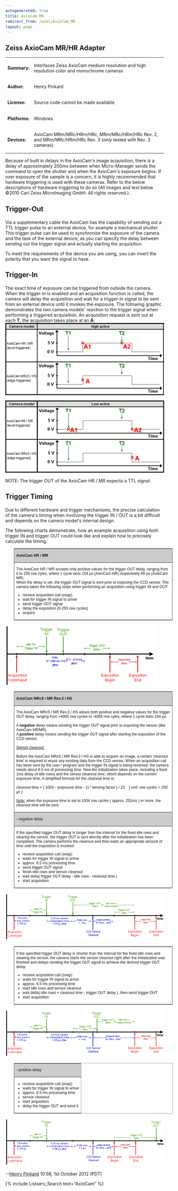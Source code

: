 ```yaml
---
autogenerated: true
title: AxioCam MR
redirect_from: /wiki/AxioCam_MR
layout: page
---
```


## Zeiss AxioCam MR/HR Adapter

<table>
<tr>
<td markdown="1">

**Summary:**

</td>
<td markdown="1">

Interfaces Zeiss AxioCam medium resolution and high resolution color and
monochrome cameras

</td>
</tr>
<tr>
<td markdown="1">

**Author:**

</td>
<td markdown="1">

Henry Pinkard

</td>
</tr>
<tr>
<td markdown="1">

**License:**

</td>
<td markdown="1">

Source code cannot be made available

</td>
</tr>
<tr>
<td markdown="1">

**Platforms:**

</td>
<td markdown="1">

Windows

</td>
</tr>
<tr>
<td markdown="1">

**Devices:**

</td>
<td markdown="1">

AxioCam MRm/MRc/HRm/HRc, MRm/MRc/HRm/HRc Rev. 2, and MRm/MRc/HRm/HRc
Rev. 3 (only tested with Rev. 3 cameras)

</td>
</tr>
</table>

Because of built in delays in the AxioCam's image acquisition, there is
a delay of approximately 200ms between when Micro-Manager sends the
command to open the shutter and when the AxioCam's exposure begins. If
over exposure of the sample is a concern, it is highly recommended that
hardware triggering is used with these cameras. Refer to the below
descriptions of hardware triggering to do so (All images and text below
©2010 Carl Zeiss MicroImaging GmbH. All rights reserved.).

<h2>

Trigger-Out

</h2>

Via a supplementary cable the AxioCam has the capability of sending out
a TTL trigger pulse to an external device, for example a mechanical
shutter. This trigger pulse can be used to synchronize the exposure of
the camera and the task of the external device, as you can specify the
delay between sending out the trigger signal and actually starting the
acquisition.

To meet the requirements of the device you are using, you can invert the
polarity that you want the signal to have.

<h2>

**Trigger-In**

</h2>

The exact time of exposure can be triggered from outside the camera.
When the trigger-in is enabled and an acquisition function is called,
the camera will delay the acquisition and wait for a trigger-in signal
to be sent from an external device until it invokes the exposure. The
following graphic demonstrates the two camera models' reaction to the
trigger signal when performing a triggered acquisition. An acquisition
request is sent out at each **T**, the acquisition takes place at an
**A**: ![](/media/AxioCamFig1a.png)

![](/media/AxioCamFig1b.png)

NOTE: The trigger OUT of the AxioCam HR / MR expects a TTL signal.

<h2>

Trigger Timing

</h2>

Due to different hardware and trigger mechanisms, the precise
calculation of the camera's timing when involvong the trigger IN / OUT
is a bit difficult and depends on the camera model's internal design.

The following charts demonstrate, how an example acquisition using both
trigger IN and trigger OUT could look like and explain how to precisely
calculate the timing.

<table border=1 bordercolor=#999999 cellpadding=5 cellspacing=0
       style='margin:10pt 20pt 10pt; font-family:sans-serif; font-size:9pt'>
<tr>
<td markdown="1" bgcolor=#CCCCCC>

<b>AxioCam HR / MR</b>

</td>
</tr>
<tr>
<td markdown="1">

The AxioCam HR / MR accepts only positive values for the trigger OUT
delay, ranging from 0 to 255 row cyles, where 1 cycle lasts 154 µs
(AxioCam HR) respectively 99 µs (AxioCam MR).  
When the delay is set, the trigger OUT signal is sent prior to exposing
the CCD sensor. The camera takes the following steps when performing an
acquisition using trigger IN and OUT:  

-   receive acquisition call (snap)
-   wait for trigger IN signal to arrive
-   send trigger OUT signal
-   delay the exposition (0-255 row cycles)
-   acquire

</td>
</tr>
</table>

![](/media/AxioCamFig2.png)

<table border=1 bordercolor=#999999 cellpadding=5 cellspacing=0
       style='margin:10pt 20pt 10pt; font-family:sans-serif; font-size:9pt'>
<tr>
<td markdown="1" bgcolor=#CCCCCC>

<b>AxioCam MRc5 / MR Rev.3 / HS</b>

</td>
</tr>
<tr>
<td markdown="1">

The AxioCam MRc5 / MR Rev.3 / HS allows both positive and negative
values for the trigger OUT delay, ranging from +4095 row cycles to -4095
row cyles, where 1 cycle lasts 244 µs.  
   
A <b>negative</b> delay means sending the trigger OUT signal prior to
exposing the sensor (like AxioCam HR/MR).  
A <b>positive</b> delay means sending the trigger OUT signal after
starting the exposition of the CCD sensor.  
   
<u>Sensor cleanout:</u>  
   
Before the AxioCam MRc5 / MR Rev.3 / HS is able to acquire an image, a
certain 'cleanout time' is required to erase any existing data from the
CCD sensor. When an acquisition call has been sent by the user / program
and the trigger IN signal is being received, the camera needs about 6.5
ms of processing time. Now the initialization takes place, including a
fixed 1ms delay (4 idle rows) and the sensor cleanout time, which
depends on the current exposure time. A simplified formula for the
cleanout time is:  
   
cleanout time = ( 1003 - (exposure time - 1) \* binning factor ) /
23    <em>\[ unit: row cycles = 250 µs \]</em>  
   
<u>Note:</u> when the exposure time is set to 1004 row cycles ( approx.
251ms ) or more, the cleanout time will be zero.

</td>
</tr>
<tr>
<td markdown="1" bgcolor=#CCCCCC>

\- negative delay  

</tr>
<tr>
<td markdown="1">

If the specified trigger OUT delay is longer than the interval for the
fixed idle rows and clearing the sensor, the trigger OUT is sent
directly after the initialization has been completed. The camera
performs the cleanout and then waits an appropriate amount of time until
the exposition is invoked.  

-   receive acquisition call (snap)
-   waits for trigger IN signal to arrive
-   approx. 6.5 ms processing time
-   send trigger OUT signal
-   finish idle rows and sensor cleanout
-   wait delta( trigger OUT delay - idle rows - cleanout time )
-   start acquisition

</td>
</tr>
</table>

![](/media/AxioCamFig3.png)

<table border=1 bordercolor=#999999 cellpadding=5 cellspacing=0
       style='margin:10pt 20pt 10pt; font-family:sans-serif; font-size:9pt'>
<tr>
<td markdown="1">

If the specified trigger OUT delay is shorter than the interval for the
fixed idle rows and clearing the sensor, the camera starts the sensor
cleanout right after the initialization was finished and delays sending
the trigger OUT signal to achieve the desired trigger OUT delay.  

-   receive acquisition call (snap)
-   waits for trigger IN signal to arrive
-   approx. 6.5 ms processing time
-   start idle rows and sensor cleanout
-   wait delta( idle rows + cleanout time - trigger OUT delay ), then
    send trigger OUT
-   start acquisition

</td>
</tr>
</table>

![](/media/AxioCamFig4.png)

<table border=1 bordercolor=#999999 cellpadding=5 cellspacing=0
       style='margin:10pt 20pt 10pt; font-family:sans-serif; font-size:9pt'>
<tr>
<td markdown="1" bgcolor=#CCCCCC>

\- positive delay

</td>
</tr>
<tr>
<td markdown="1">

-   receive acquisition call (snap)
-   waits for trigger IN signal to arrive
-   approx. 6.5 ms processing time
-   sensor cleanout
-   start acquisition
-   delay the trigger OUT and send it

</td>
</tr>
</table>

![](/media/AxioCamFig5.png)

--[Henry Pinkard](/users/Henry_Pinkard) 10:58, 1st October 2012
(PDT)

{% include Listserv_Search text="AxioCam" %}


